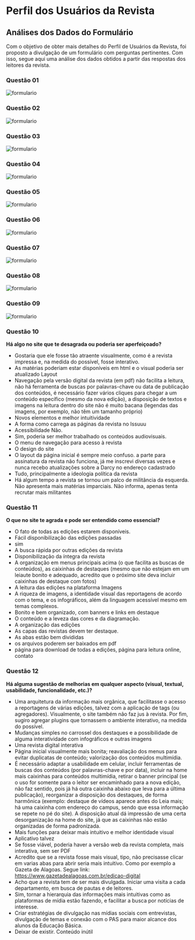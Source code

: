 # Perfil dos Usuários da Revista

## Análises dos Dados do Formulário
 
Com o objetivo de obter mais detalhes do Perfil de Usuários da Revista, foi proposto a divulgação de um formulário com perguntas pertinentes. Com isso, segue aqui uma análise dos dados obtidos a partir das respostas dos leitores da revista. 

### Questão 01
![formulario](/assets/idade.png)

### Questão 02
![formulario](/assets/vinculo_unb.png)

### Questão 03
![formulario](/assets/escolaridade.png)

### Questão 04
![formulario](/assets/frequencia.png)

### Questão 05
![formulario](/assets/ocupacao.png)

### Questão 06
![formulario](/assets/utilizacao.png)

### Questão 07
![formulario](/assets/nunca_utilizou.png)

### Questão 08
![formulario](/assets/site_intuitivo.png)

### Questão 09
![formulario](/assets/plataforma.png)

### Questão 10
**Há algo no site que te desagrada ou poderia ser aperfeiçoado?**

- Gostaria que ele fosse tão atraente visualmente, como é a revista impressa e, na medida do possível, fosse interativo.
- As matérias poderiam estar disponíveis em html e o visual poderia ser atualizado 
Layout 
- Navegação pela versão digital da revista (em pdf) não facilita a leitura, não há ferramenta de buscas por palavras-chave ou data de publicação dos conteúdos, é necessário fazer vários cliques para chegar a um conteúdo específico (mesmo da nova edição), a disposição de textos e imagens na leitura dentro do site não é muito bacana (legendas das imagens, por exemplo, não têm um tamanho próprio)
- Novos elementos e melhor intuitividade
- A forma como carrega as páginas da revista no Issuuu
- Acessibilidade 
Não.
- Sim, poderia ser melhor trabalhado os conteúdos audiovisuais. 
- O menu de navegação para acesso à revista
- O design do site 
- O layout da página inicial é sempre meio confuso. a parte para assinatura da revista não funciona, já me inscrevi diversas vezes e nunca recebo atualizações sobre a Darcy no endereço cadastrado 
- Tudo, principalmente a ideologia política da revista 
- Há algum tempo a revista se tornou um palco de militância da esquerda. Não apresenta mais matérias imparciais. Não informa, apenas tenta recrutar mais militantes

### Questão 11

**O que no site te agrada e pode ser entendido como essencial?**


- O fato de todas as edições estarem disponíveis. 
- Fácil disponibilização das edições passadas
- sim
- A busca rápida por outras edições da revista
- Disponibilização da íntegra da revista
- A organização em menus principais acima (o que facilita as buscas de conteúdos), as caixinhas de destaques (mesmo que não estejam em um leiaute bonito e adequado, acredito que o próximo site deva incluir caixinhas de destaque com fotos)
- A leitura das edições na plataforma 
Imagens 
- A riqueza de imagens, a identidade visual das reportagens de acordo com o tema, e os infográficos, além da linguagem acessível mesmo em temas complexos. 
- Bonito e bem organizado, com banners e links em destaque
- O conteúdo e a leveza das cores e da diagramação.
- A organização das edições
- As capas das revistas devem ter destaque.
- As abas estão bem divididas 
- os arquivos poderem ser baixados em pdf
- página para download de todas a edições, página para leitura online, contato

### Questão 12
**Há alguma sugestão de melhorias em qualquer aspecto (visual, textual, usabilidade, funcionalidade, etc.)?**

- Uma arquitetura da informação mais orgânica, que facilitasse o acesso a reportagens de várias edições, talvez com a aplicação de tags (ou agregadores). Visualmente, o site também não faz jus à revista. Por fim, sugiro agregar plugins que tornassem o ambiente interativo, na medida do possível.
- Mudanças simples no carrossel dos destaques e a possibilidade de alguma interatividade com infográficos e outras imagens
- Uma revista digital interativa
- Página inicial visualmente mais bonita; reavaliação dos menus para evitar duplicatas de conteúdo; valorização dos conteúdos multimídia.
- É necessário adaptar a usabilidade em celular, incluir ferramentas de buscas dos conteúdos (por palavras-chave e por data), incluir na home mais caixinhas para conteúdos multimídia, retirar o banner principal (se o uso for somente para o leitor ser encaminhado para a nova edição, não faz sentido, pois já há outra caixinha abaixo que leva para a última publicação), reorganizar a disposição dos destaques, de forma harmônica (exemplo: destaque de vídeos aparece antes do Leia mais; há uma caixinha com endereço do campus, sendo que essa informação se repete no pé do site). A disposição atual dá impressão de uma certa desorganização na home do site, já que as caixinhas não estão organizadas de forma padronizada.
- Mais funções para deixar mais intuitivo e melhor identidade visual
- Aplicativo talvez 
- Se fosse viável, poderia haver a versão web da revista completa, mais interativa, sem ser PDF
- Acredito que se a revista fosse mais visual, tipo, não precisasse clicar em varias abas para abrir seria mais intuitivo. Como por exemplo a Gazeta de Alagoas. Segue link: https://www.gazetadealagoas.com.br/edicao-digital  
- Acho que a revista tem de ser mais divulgada. Iniciar uma visita a cada departamento, em busca de pautas e de leitores.
- Sim, tornar a hierarquia das informações mais intuitivas como as plataformas de mídia estão fazendo, e facilitar a busca por notícias de interesse. 
- Criar estratégias de divulgação nas  mídias sociais com entrevistas, divulgação de temas e conexão com o PAS para maior alcance dos alunos da Educação Básica.
- Deixar de existir. Conteúdo inútil 

